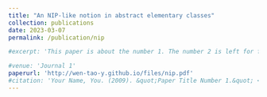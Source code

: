 ```yaml
---
title: "An NIP-like notion in abstract elementary classes"
collection: publications
date: 2023-03-07
permalink: /publication/nip

#excerpt: 'This paper is about the number 1. The number 2 is left for future work.'

#venue: 'Journal 1'
paperurl: 'http://wen-tao-y.github.io/files/nip.pdf'
#citation: 'Your Name, You. (2009). &quot;Paper Title Number 1.&quot; <i>Journal 1</i>. 1(1).'
---
```



